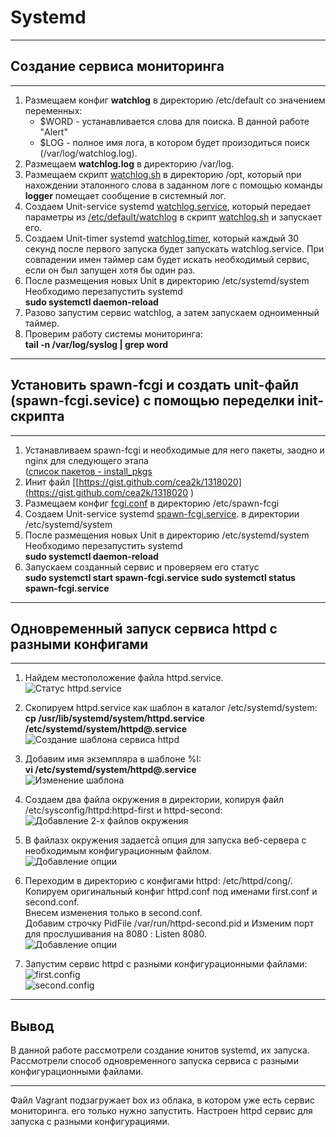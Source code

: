 # **Systemd**
___________________________________________
## **Создание сервиса мониторинга**
___________________________________________
1. Размещаем конфиг **watchlog** в директорию /etc/default со значением переменных:
   - $WORD - устанавливается слова для поиска. В данной работе "Alert"
   - $LOG - полное имя лога, в котором будет произодиться поиск (/var/log/watchlog.log).
2. Размещаем **watchlog.log** в директорию /var/log.
3. Размещаем скрипт [watchlog.sh](ansible/roles/my_service/files/opt/watchlog.sh) в директорию /opt, который при нахождении эталонного слова в заданном логе с помощью команды **logger** помещает сообщение в системный лог.
4. Создаем Unit-service systemd [watchlog.service](ansible/roles/my_service/files/etc/systemd/system/watchlog.service),
который передает параметры из [/etc/default/watchlog](ansible/roles/my_service/files/etc/default/watchlog)
в скрипт [watchlog.sh](ansible/roles/my_service/files/opt/watchlog.sh) и запускает его.
5. Создаем Unit-timer systemd [watchlog.timer](ansible/roles/my_service/files/etc/systemd/system/watchlog.timer),
который каждый 30 секунд после первого запуска будет запускать watchlog.service.
При совпадении имен таймер сам будет искать необходимый сервис, если он был запущен хотя бы один раз.
6. После размещения новых Unit в директорию /etc/systemd/system Необходимо перезапустить systemd <br>
                  **sudo systemctl daemon-reload**
7. Разово запустим сервис watchlog, а затем запускаем одноименный таймер.
8. Проверим работу системы мониторинга:<br>
              **tail -n /var/log/syslog | grep word**<br>
_____________________________________________________________________
## **Установить spawn-fcgi и создать unit-файл (spawn-fcgi.sevice) с помощью переделки init-скрипта**
_____________________________________________________________________
1. Устанавливаем spawn-fcgi и необходимые для него пакеты, заодно и nginx для следующего этапа<br>
([список пакетов - install_pkgs](ansible/roles/my_service/vars/main.yml)
2. Инит файл [[https://gist.github.com/cea2k/1318020](https://gist.github.com/cea2k/1318020 )
3. Размещаем конфиг [fcgi.conf](ansible/roles/my_service/files/etc/spawn-fcgi/fcgi.conf) в директорию /etc/spawn-fcgi
3. Создаем Unit-service systemd [spawn-fcgi.service](ansible/roles/my_service/files/etc/systemd/system/spawn-fcgi.service).
 в директории /etc/systemd/system
4. После размещения новых Unit в директорию /etc/systemd/system Необходимо перезапустить systemd <br>
                  **sudo systemctl daemon-reload**
5. Запускаем созданный сервис и проверяем его статус <br>
    **sudo systemctl start spawn-fcgi.service**
    **sudo systemctl status spawn-fcgi.service**
______________________________________________
## **Одновременный запуск сервиса httpd с разными конфигами**
______________________________________________
1. Найдем местоположение файла httpd.service.<br>
![Статус httpd.service](картинки/10.png)<br>

2. Скопируем httpd.service как шаблон в каталог /etc/systemd/system:<br>
**cp /usr/lib/systemd/system/httpd.service /etc/systemd/system/httpd@.service**<br>
![Создание шаблона сервиса httpd](картинки/12.png)

3.  Добавим имя экземпляра  в шаблоне %I:<br>
 **vi /etc/systemd/system/httpd\@.service**<br>
 ![Изменение шаблона](картинки/13.png)

4.  Создаем два файла окружения в директории, копируя файл /etc/sysconfig/httpd:httpd-first и httpd-second:<br>
![Добавление 2-х файлов окружения](картинки/14.png)

5. В файлазх окружения задаетсā опция для запуска веб-сервера с необходимым конфигурационным файлом.<br> 
![Добавление опции](картинки/15.png)<br>

6. Переходим в директорию с конфигами httpd: /etc/httpd/cong/.<br>
Копируем оригинальный конфиг httpd.conf под именами  first.conf и second.conf. <br>
Внесем изменения только в second.conf. <br>
Добавим строчку PidFile /var/run/httpd-second.pid и Изменим порт для прослушивания на 8080 : Listen 8080. <br>
![Добавление опции](картинки/16.png)<br>
7. Запустим сервис httpd с разными конфигурационными файлами:<br>
![first.config](картинки/17.png)<br>
![second.config](картинки/18.png)<br>
____________________________________________
## **Вывод**
В данной работе рассмотрели создание юнитов systemd, их запуска. Рассмотрели способ одновременного запуска сервиса с разными конфигурационными файлами.
_____________________________________________
Файл Vagrant подзагружает box из облака, в котором уже есть сервис мониторинга. его только нужно запустить.
Настроен httpd сервис для запуска с разными конфигурациями.

